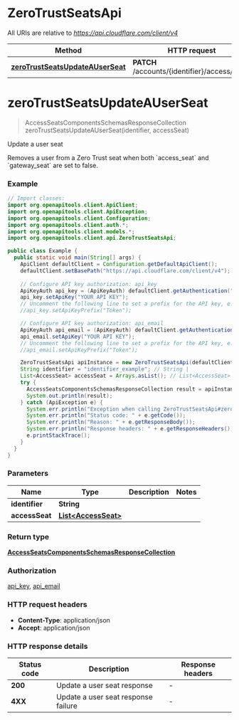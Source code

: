 # ZeroTrustSeatsApi

All URIs are relative to *https://api.cloudflare.com/client/v4*

| Method | HTTP request | Description |
|------------- | ------------- | -------------|
| [**zeroTrustSeatsUpdateAUserSeat**](ZeroTrustSeatsApi.md#zeroTrustSeatsUpdateAUserSeat) | **PATCH** /accounts/{identifier}/access/seats | Update a user seat |


<a id="zeroTrustSeatsUpdateAUserSeat"></a>
# **zeroTrustSeatsUpdateAUserSeat**
> AccessSeatsComponentsSchemasResponseCollection zeroTrustSeatsUpdateAUserSeat(identifier, accessSeat)

Update a user seat

Removes a user from a Zero Trust seat when both &#x60;access_seat&#x60; and &#x60;gateway_seat&#x60; are set to false.

### Example
```java
// Import classes:
import org.openapitools.client.ApiClient;
import org.openapitools.client.ApiException;
import org.openapitools.client.Configuration;
import org.openapitools.client.auth.*;
import org.openapitools.client.models.*;
import org.openapitools.client.api.ZeroTrustSeatsApi;

public class Example {
  public static void main(String[] args) {
    ApiClient defaultClient = Configuration.getDefaultApiClient();
    defaultClient.setBasePath("https://api.cloudflare.com/client/v4");
    
    // Configure API key authorization: api_key
    ApiKeyAuth api_key = (ApiKeyAuth) defaultClient.getAuthentication("api_key");
    api_key.setApiKey("YOUR API KEY");
    // Uncomment the following line to set a prefix for the API key, e.g. "Token" (defaults to null)
    //api_key.setApiKeyPrefix("Token");

    // Configure API key authorization: api_email
    ApiKeyAuth api_email = (ApiKeyAuth) defaultClient.getAuthentication("api_email");
    api_email.setApiKey("YOUR API KEY");
    // Uncomment the following line to set a prefix for the API key, e.g. "Token" (defaults to null)
    //api_email.setApiKeyPrefix("Token");

    ZeroTrustSeatsApi apiInstance = new ZeroTrustSeatsApi(defaultClient);
    String identifier = "identifier_example"; // String | 
    List<AccessSeat> accessSeat = Arrays.asList(); // List<AccessSeat> | 
    try {
      AccessSeatsComponentsSchemasResponseCollection result = apiInstance.zeroTrustSeatsUpdateAUserSeat(identifier, accessSeat);
      System.out.println(result);
    } catch (ApiException e) {
      System.err.println("Exception when calling ZeroTrustSeatsApi#zeroTrustSeatsUpdateAUserSeat");
      System.err.println("Status code: " + e.getCode());
      System.err.println("Reason: " + e.getResponseBody());
      System.err.println("Response headers: " + e.getResponseHeaders());
      e.printStackTrace();
    }
  }
}
```

### Parameters

| Name | Type | Description  | Notes |
|------------- | ------------- | ------------- | -------------|
| **identifier** | **String**|  | |
| **accessSeat** | [**List&lt;AccessSeat&gt;**](AccessSeat.md)|  | |

### Return type

[**AccessSeatsComponentsSchemasResponseCollection**](AccessSeatsComponentsSchemasResponseCollection.md)

### Authorization

[api_key](../README.md#api_key), [api_email](../README.md#api_email)

### HTTP request headers

 - **Content-Type**: application/json
 - **Accept**: application/json

### HTTP response details
| Status code | Description | Response headers |
|-------------|-------------|------------------|
| **200** | Update a user seat response |  -  |
| **4XX** | Update a user seat response failure |  -  |

